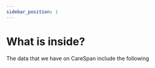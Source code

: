 ```yaml
---
sidebar_position: 1
---
```


# What is inside?

The data that we have on CareSpan include the following
